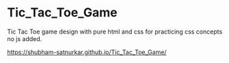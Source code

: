 # Tic_Tac_Toe_Game
Tic Tac Toe game design with pure html and css for practicing css concepts no js added. 

https://shubham-satnurkar.github.io/Tic_Tac_Toe_Game/
